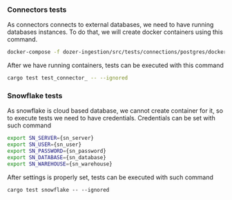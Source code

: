 ### Connectors tests

As connectors connects to external databases, we need to have running databases instances. 
To do that, we will create docker containers using this command.

```bash
docker-compose -f dozer-ingestion/src/tests/connections/postgres/docker-compose.yaml up
```

After we have running containers, tests can be executed with this command
```bash
cargo test test_connector_ -- --ignored
```

### Snowflake tests

As snowflake is cloud based database, we cannot create container for it, so to execute tests we need to have credentials.
Credentials can be set with such command

```bash
export SN_SERVER={sn_server}
export SN_USER={sn_user}
export SN_PASSWORD={sn_password}
export SN_DATABASE={sn_database}
export SN_WAREHOUSE={sn_warehouse}
```

After settings is properly set, tests can be executed with such command

```cargo test snowflake -- --ignored```